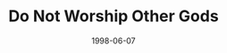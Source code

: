---
layout: message
category: message
series: "God's Top 10"
title: "Do Not Worship Other Gods"
date: 1998-06-07
audio-description: "We look at the 10 Commandments and their relevancy in our lives today. "
audio: ""
audio-title: "Do Not Worship Other Gods"
audio-duration: "&#58;"
---